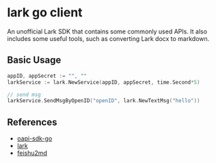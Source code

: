 # lark go client

An unofficial Lark SDK that contains some commonly used APIs. It also includes some useful tools, such as converting Lark docx to markdown.

## Basic Usage

```go
appID, appSecret := "", ""
larkService := lark.NewService(appID, appSecret, time.Second*5)

// send msg
larkService.SendMsgByOpenID("openID", lark.NewTextMsg("hello"))
```

## References

- [oapi-sdk-go](https://github.com/larksuite/oapi-sdk-go)
- [lark](https://github.com/chyroc/lark)
- [feishu2md](https://github.com/Wsine/feishu2md)
